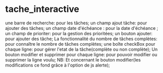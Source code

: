# tache_interactive
une barre de recherche: pour les tâches;
un champ ajout tâche: pour ajouter des tâches;
un champ date d'échéance : pour la date d'échéance ;
un champ de prioriter: pour la gestion des prioritées;
un bouton ajouter: pour ajouter des tâche;
La fonctionnalité du nombre de tâches complètes: pour connaître le nombre de tâches complètes;
une boîte checkBox pour chaque ligne: pour gérer l'etat de la tâche(complète ou non complète); 
Un bouton modifier et supprimer pour chaque ligne: pour pouvoir modifier ou supprimer la ligne voulu;
NB: Et concernant le bouton modifier(les modifications ce fond grâce à l'option de js alerte); 
